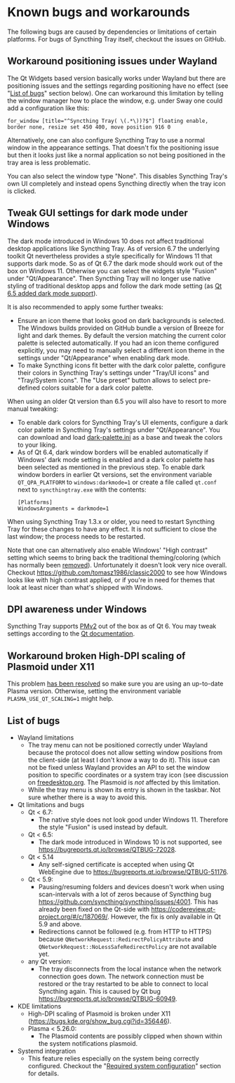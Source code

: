 # Known bugs and workarounds
The following bugs are caused by dependencies or limitations of certain
platforms. For bugs of Syncthing Tray itself, checkout the issues on GitHub.

## Workaround positioning issues under Wayland
The Qt Widgets based version basically works under Wayland but there are
positioning issues and the settings regarding positioning have no effect (see
"[List of bugs](#list-of-bugs)" section below). One can workaround this limitation by telling the
window manager how to place the window, e.g. under Sway one could add a
configuration like this:

```
for_window [title="^Syncthing Tray( \(.*\))?$"] floating enable, border none, resize set 450 400, move position 916 0
```

Alternatively, one can also configure Syncthing Tray to use a normal window in
the appearance settings. That doesn't fix the positioning issue but then it
looks just like a normal application so not being positioned in the tray area is
less problematic.

You can also select the window type "None". This disables Syncthing Tray's own UI
completely and instead opens Syncthing directly when the tray icon is clicked.

## Tweak GUI settings for dark mode under Windows
The dark mode introduced in Windows 10 does not affect traditional desktop
applications like Syncthing Tray. As of version 6.7 the underlying toolkit Qt
nevertheless provides a style specifically for Windows 11 that supports dark mode.
So as of Qt 6.7 the dark mode should work out of the box on Windows 11. Otherwise
you can select the widgets style "Fusion" under "Qt/Appearance". Then Syncthing
Tray will no longer use native styling of traditional desktop apps and follow the
dark mode setting (as
[Qt 6.5 added dark mode support](https://www.qt.io/blog/dark-mode-on-windows-11-with-qt-6.5)).

It is also recommended to apply some further tweaks:

* Ensure an icon theme that looks good on dark backgrounds is selected. The Windows
  builds provided on GitHub bundle a version of Breeze for light and dark themes. By
  default the version matching the current color palette is selected automatically.
  If you had an icon theme configured explicitly, you may need to manually select a
  different icon theme in the settings under "Qt/Appearance" when enabling dark mode.
* To make Syncthing icons fit better with the dark color palette, configure their
  colors in Syncthing Tray's settings under "Tray/UI icons" and "Tray/System
  icons". The "Use preset" button allows to select pre-defined colors suitable for
  a dark color palette.

When using an older Qt version than 6.5 you will also have to resort to more manual
tweaking:

* To enable dark colors for Syncthing Tray's UI elements, configure a dark color
  palette in Syncthing Tray's settings under "Qt/Appearance". You can download and
  load [dark-palette.ini](https://raw.githubusercontent.com/Martchus/syncthingtray/master/tray/resources/dark-palette.ini)
  as a base and tweak the colors to your liking.
* As of Qt 6.4, dark window borders will be enabled automatically if Windows'
  dark mode setting is enabled and a dark color palette has been selected as
  mentioned in the previous step.
  To enable dark window borders in earlier Qt versions, set the environment
  variable `QT_QPA_PLATFORM` to `windows:darkmode=1` or create a file called
  `qt.conf` next to `syncthingtray.exe` with the contents:
  ```
  [Platforms]
  WindowsArguments = darkmode=1
  ```

When using Syncthing Tray 1.3.x or older, you need to restart Syncthing Tray for
these changes to have any effect. It is not sufficient to close the last window;
the process needs to be restarted.

Note that one can alternatively also enable Windows' "High contrast" setting which
seems to bring back the traditional theming/coloring (which has normally been
[removed](https://superuser.com/questions/949920/window-color-and-appearance-removed-in-win10)).
Unfortunately it doesn't look very nice overall. Checkout
https://github.com/tomasz1986/classic2000 to see how Windows looks like with high
contrast applied, or if you're in need for themes that look at least nicer than
what's shipped with Windows.

## DPI awareness under Windows
Syncthing Tray supports
[PMv2](https://docs.microsoft.com/en-us/windows/win32/hidpi/high-dpi-desktop-application-development-on-windows#per-monitor-and-per-monitor-v2-dpi-awareness)
out of the box as of Qt 6. You may tweak settings according to the
[Qt documentation](https://doc.qt.io/qt-6/highdpi.html#configuring-windows).

## Workaround broken High-DPI scaling of Plasmoid under X11
This problem [has been resolved](https://bugs.kde.org/show_bug.cgi?id=356446#c88) so
make sure you are using an up-to-date Plasma version. Otherwise, setting the environment
variable `PLASMA_USE_QT_SCALING=1` might help.

## List of bugs
* Wayland limitations
    * The tray menu can not be positioned correctly under Wayland because the protocol does not allow setting window positions from
      the client-side (at least I don't know a way to do it). This issue can not be fixed unless Wayland provides an API to set the
      window position to specific coordinates or a system tray icon (see discussion on
      [freedesktop.org](https://lists.freedesktop.org/archives/wayland-devel/2014-August/017584.html).
      The Plasmoid is *not* affected by this limitation.
    * While the tray menu is shown its entry is shown in the taskbar. Not sure whether there is a way to avoid this.
* Qt limitations and bugs
    * Qt < 6.7:
        * The native style does not look good under Windows 11. Therefore the style "Fusion" is used instead by default.
    * Qt < 6.5:
        * The dark mode introduced in Windows 10 is not supported, see https://bugreports.qt.io/browse/QTBUG-72028.
    * Qt < 5.14
        * Any self-signed certificate is accepted when using Qt WebEngine due to https://bugreports.qt.io/browse/QTBUG-51176.
    * Qt < 5.9:
        * Pausing/resuming folders and devices doesn't work when using scan-intervals with a lot of zeros because of
          Syncthing bug https://github.com/syncthing/syncthing/issues/4001. This has already been fixed on the Qt-side with
          https://codereview.qt-project.org/#/c/187069/. However, the fix is only available in Qt 5.9 and above.
        * Redirections cannot be followed (e.g. from HTTP to HTTPS) because
          `QNetworkRequest::RedirectPolicyAttribute` and `QNetworkRequest::NoLessSafeRedirectPolicy` are not available yet.
    * any Qt version:
        * The tray disconnects from the local instance when the network connection goes down. The network connection must be restored
          or the tray restarted to be able to connect to local Syncthing again. This is caused by Qt bug
          https://bugreports.qt.io/browse/QTBUG-60949.
* KDE limitations
    * High-DPI scaling of Plasmoid is broken under X11 (https://bugs.kde.org/show_bug.cgi?id=356446).
    * Plasma < 5.26.0:
        * The Plasmoid contents are possibly clipped when shown within the system notifications plasmoid.
* Systemd integration
    * This feature relies especially on the system being correctly configured. Checkout the
      "[Required system configuration](#required-system-configuration)" section for details.
